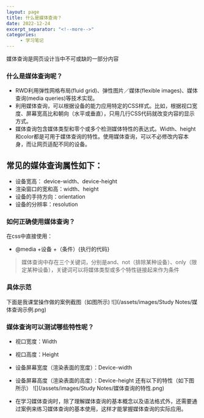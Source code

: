 ```yaml
---
layout: page
title: 什么是媒体查询？
date: 2022-12-24
excerpt_separator: "<!--more-->"
categories:
     - 学习笔记
---
```


媒体查询是网页设计当中不可或缺的一部分内容

<!--more-->

### 什么是媒体查询呢？
* RWD利用弹性网格布局(fluid grid)、弹性图片／媒体(flexible images)、媒体查询(media queries)等技术实现。
* 利用媒体查询，可以根据设备的能力应用特定的CSS样式。比如，根据视口宽度、屏幕宽高比和朝向（水平或垂直），只用几行CSS代码就改变内容的显示方式。
* 媒体查询包含媒体类型和零个或多个检测媒体特性的表达式。Width、height和color都是可用于媒体查询的特性。使用媒体查询，可以不必修改内容本身，而让网页适配不同的设备。

## 常见的媒体查询属性如下：
* 设备宽高： device-width、device-height
* 渲染窗口的宽和高：width、height
* 设备的手持方向：orientation
* 设备的分辨率：resolution

### 如何正确使用媒体查询？
在css中直接使用：
* @media +设备 +（条件）{执行的代码}
> 媒体查询中存在三个关键词，分别是and、not（排除某种设备）、only（限定某种设备），关键词可以将媒体类型或多个特性链接起来作为条件

### 具体示范
下面是我课堂操作做的案例截图（如图所示)
![](/assets/images/Study Notes/媒体查询示例.png)

### 媒体查询可以测试哪些特性呢？
* 视口宽度：Width
* 视口高度：Height
* 设备屏幕宽度（渲染表面的宽度）：Device-width
* 设备屏幕高度（渲染表面的高度）：Device-height
还有以下的特性（如下图所示）
![](/assets/images/Study Notes/媒体查询的特性.png)

* 在学习媒体查询时，除了理解媒体查询的基本概念以及语法格式外，还需要通过案例来练习媒体查询的基本使用，这样才能掌握媒体查询的实际应用。




